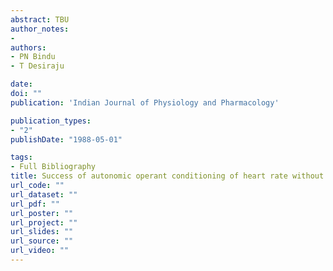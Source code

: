 ```yaml
---
abstract: TBU
author_notes:
- 
authors:
- PN Bindu
- T Desiraju

date: 
doi: ""
publication: 'Indian Journal of Physiology and Pharmacology'

publication_types:
- "2"
publishDate: "1988-05-01"

tags:
- Full Bibliography
title: Success of autonomic operant conditioning of heart rate without involving contractions of somatic skeletal muscles
url_code: ""
url_dataset: ""
url_pdf: ""
url_poster: ""
url_project: ""
url_slides: ""
url_source: ""
url_video: ""
---
```

